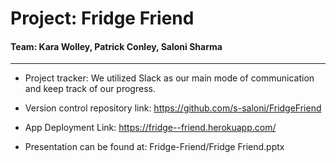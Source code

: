 # Project: Fridge Friend
#### Team: Kara Wolley, Patrick Conley, Saloni Sharma
<hr>

- Project tracker: We utilized Slack as our main mode of communication and keep track of our progress. 

- Version control repository link: https://github.com/s-saloni/FridgeFriend

- App Deployment Link: https://fridge--friend.herokuapp.com/

- Presentation can be found at: Fridge-Friend/Fridge Friend.pptx

